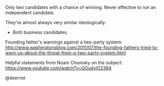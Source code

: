 Only two candidates with a chance of winning. Never effective to run an independent candidate.

They're almost always very similar ideologically:
* Both business candidates.

Founding father's warnings against a two-party system: http://www.washingtonsblog.com/2011/07/the-founding-fathers-tried-to-warn-us-about-the-threat-from-a-two-party-system.html

Helpful statements from Noam Chomsky on the subject: https://www.youtube.com/watch?v=QOudyiO2384

@dsernst
